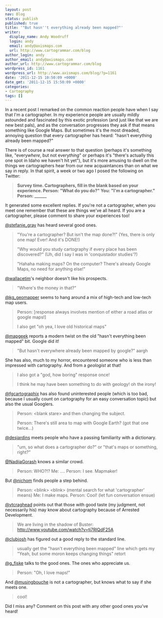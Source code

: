 ```yaml
---
layout: post
nav: Blog
status: publish
published: true
title: '"But hasn''t everything already been mapped?"'
writer:
  display_name: Andy Woodruff
  login: andy
  email: andy@axismaps.com
  url: http://www.cartogrammar.com/blog
author_login: andy
author_email: andy@axismaps.com
author_url: http://www.cartogrammar.com/blog
wordpress_id: 1161
wordpress_url: http://www.axismaps.com/blog/?p=1161
date: '2011-12-15 10:50:09 +0000'
date_gmt: '2011-12-15 15:50:09 +0000'
categories:
- Cartography
tags: []
---
```

<p>In a recent post I remarked on the common reaction people have when I say that I'm a cartographer. In my experience people are usually mildly astounded and fascinated by this exotic profession (and just like that we are new best pals), and as the conversation progresses they ask if that means something like Google Maps. But sometimes it's the most dreaded, annoying question that every cartographer has heard: "hasn't everything already been mapped?"</p>
<p>There is of course a real answer to that question (perhaps it's something like, "every<em>where</em>, but not every<em>thing</em>" or perhaps it's "there's actually this one spot in Idaho we haven't hit yet"), but it's more amusing to dwell on the things we cartographers hear from our new acquaintances than on what we say in reply. In that spirit, a week or two ago I posed the following on Twitter:</p>
<blockquote><p><strong>Survey time. Cartographers, fill in the blank based on your experience. Person: "What do you do?" You: "I'm a cartographer." Person: ______</strong></p></blockquote>
<p>It generated some excellent replies. If you're not a cartographer, when you meet one remember that these are things we've all heard. If you are a cartographer, please comment to share your experiences too!</p>
<!--break-->
<p><a href="http://twitter.com/stefanie_gray">@stefanie_gray</a> has heard several good ones.</p>
<blockquote><p>"You're a cartographer? But isn't the map done?!" (Yes, there is only one map! Ever! And it's DONE!)</p>
<p>"Why would you study cartography if every place has been discovered?" (Uh, did I say I was in 'conquistador studies'?)</p>
<p>"Hahaha making maps? On the computer? There's already Google Maps, no need for anything else!"</p></blockquote>
<p><a href="http://twitter.com/wallacetim">@wallacetim</a>'s neighbor doesn't like his prospects.</p>
<blockquote><p>"Where's the money in that?"</p></blockquote>
<p><a href="http://twitter.com/kg_geomapper">@kg_geomapper</a> seems to hang around a mix of high-tech and low-tech map users.</p>
<blockquote><p>Person: [response always involves mention of either a road atlas or google maps!]</p>
<p>I also get "oh yea, I love old historical maps"</p></blockquote>
<p><a href="http://twitter.com/mapgeek">@mapgeek</a> reports a modern twist on the old "hasn't everything been mapped" bit. Google did it!</p>
<blockquote><p>"But hasn't everywhere already been mapped by google?" aargh</p></blockquote>
<p>She has also, much to my horror, encountered someone who is less than impressed with cartography. And from a <em>geologist</em> at that!</p>
<blockquote><p>I also got a "god, how boring" response once!</p>
<p>I think he may have been something to do with geology! oh the irony!</p></blockquote>
<p><a href="http://twitter.com/fgcartographix">@fgcartographix</a> has also found uninterested people (which is too bad, because I usually count on cartography for an easy conversation topic) but also the usual Googlers.</p>
<blockquote><p>Person: &lt;blank stare&gt; and then changing the subject.</p>
<p>Person: There's still area to map with Google Earth? (got that one twice...)</p></blockquote>
<p><a href="http://twitter.com/desjardins">@desjardins</a> meets people who have a passing familiarity with a dictionary.</p>
<blockquote><p>"um, so what does a cartographer do?" or "that's maps or something, right?"</p></blockquote>
<p><a href="http://twitter.com/NadiiaGorash">@NadiiaGorash</a> knows a similar crowd.</p>
<blockquote><p>Person: WHO?!? Me: .... Person: I see. Mapmaker!</p></blockquote>
<p>But <a href="http://twitter.com/nichom">@nichom</a> finds people a step behind.</p>
<blockquote><p>Person: &lt;blink&gt; &lt;blink&gt; (mental search for what 'cartographer' means) Me: I make maps. Person: Cool! (let fun conversation ensue)</p></blockquote>
<p><a href="http://twitter.com/vtcraghead">@vtcraghead</a> points out that those with good taste (my judgment, not necessarily his) may know about cartography because of Arrested Development.</p>
<blockquote><p>We are living in the shadow of Buster: <a href="http://www.youtube.com/watch?v=tj7RlQdF25A">http://www.youtube.com/watch?v=tj7RlQdF25A</a></p></blockquote>
<p><a href="http://twitter.com/clubjosh">@clubjosh</a> has figured out a good reply to the standard line.</p>
<blockquote><p>usually get the "hasn't everything been mapped" line which gets my "Yeah, but some moron keeps changing things" retort</p></blockquote>
<p><a href="http://twitter.com/g_fiske">@g_fiske</a> talks to the good ones. The ones who appreciate us.</p>
<blockquote><p>Person: "Oh, I love maps!"</p></blockquote>
<p>And <a href="http://twitter.com/musingbouche">@musingbouche</a> is not a cartographer, but knows what to say if she meets one.</p>
<blockquote><p>cool!</p></blockquote>
<p>Did I miss any? Comment on this post with any other good ones you've heard!</p>
